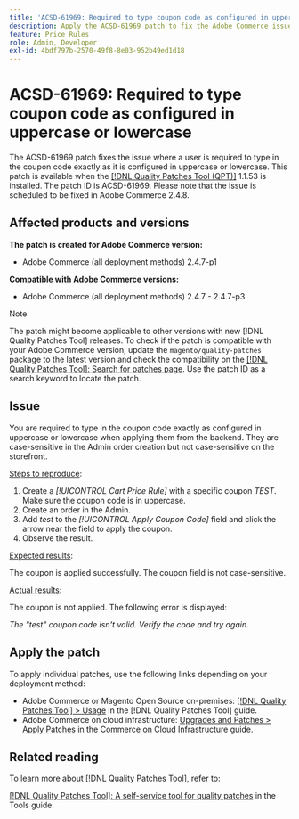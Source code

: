 ```yaml
---
title: 'ACSD-61969: Required to type coupon code as configured in uppercase or lowercase'
description: Apply the ACSD-61969 patch to fix the Adobe Commerce issue where a user is required to type in the coupon code exactly as it is configured in uppercase or lowercase.
feature: Price Rules
role: Admin, Developer
exl-id: 4bdf797b-2570-49f8-8e03-952b49ed1d18
---
```

# ACSD-61969: Required to type coupon code as configured in uppercase or lowercase

The ACSD-61969 patch fixes the issue where a user is required to type in the coupon code exactly as it is configured in uppercase or lowercase. This patch is available when the [[!DNL Quality Patches Tool (QPT)]](/help/tools/quality-patches-tool/quality-patches-tool-to-self-serve-quality-patches.md) 1.1.53 is installed. The patch ID is ACSD-61969. Please note that the issue is scheduled to be fixed in Adobe Commerce 2.4.8.

## Affected products and versions

**The patch is created for Adobe Commerce version:**

* Adobe Commerce (all deployment methods) 2.4.7-p1

**Compatible with Adobe Commerce versions:**

* Adobe Commerce (all deployment methods) 2.4.7 - 2.4.7-p3

>[!NOTE]
>
>The patch might become applicable to other versions with new [!DNL Quality Patches Tool] releases. To check if the patch is compatible with your Adobe Commerce version, update the `magento/quality-patches` package to the latest version and check the compatibility on the [[!DNL Quality Patches Tool]: Search for patches page](https://experienceleague.adobe.com/tools/commerce-quality-patches/index.html). Use the patch ID as a search keyword to locate the patch.

## Issue

You are required to type in the coupon code exactly as configured in uppercase or lowercase when applying them from the backend. They are case-sensitive in the Admin order creation but not case-sensitive on the storefront. 

<u>Steps to reproduce</u>:

1. Create a *[!UICONTROL Cart Price Rule]* with a specific coupon *TEST*. Make sure the coupon code is in uppercase.
1. Create an order in the Admin.
1. Add *test* to the *[!UICONTROL Apply Coupon Code]* field and click the arrow near the field to apply the coupon.
1. Observe the result.

<u>Expected results</u>:

The coupon is applied successfully. The coupon field is not case-sensitive.

<u>Actual results</u>:

The coupon is not applied. The following error is displayed:

*The "test" coupon code isn't valid. Verify the code and try again.*

## Apply the patch

To apply individual patches, use the following links depending on your deployment method:

* Adobe Commerce or Magento Open Source on-premises: [[!DNL Quality Patches Tool] > Usage](/help/tools/quality-patches-tool/usage.md) in the [!DNL Quality Patches Tool] guide.
* Adobe Commerce on cloud infrastructure: [Upgrades and Patches > Apply Patches](https://experienceleague.adobe.com/docs/commerce-cloud-service/user-guide/develop/upgrade/apply-patches.html) in the Commerce on Cloud Infrastructure guide.

## Related reading

To learn more about [!DNL Quality Patches Tool], refer to:

[[!DNL Quality Patches Tool]: A self-service tool for quality patches](/help/tools/quality-patches-tool/quality-patches-tool-to-self-serve-quality-patches.md) in the Tools guide.
